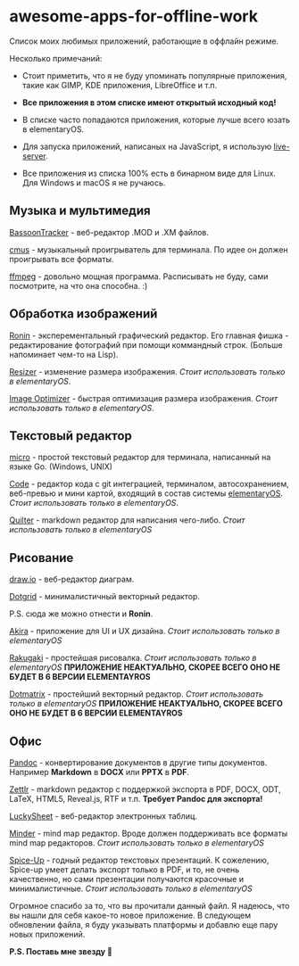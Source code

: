 # awesome-apps-for-offline-work

Список моих любимых приложений, работающие в оффлайн режиме.

Несколько примечаний:

- Стоит приметить, что я не буду упоминать популярные приложения, такие как GIMP, KDE приложения, LibreOffice и т.п.

- **Все приложения в этом списке имеют открытый исходный код!**

- В списке часто попадаются приложения, которые лучше всего юзать в elementaryOS.

- Для запуска приложений, написаных на JavaScript, я использую [live-server](https://github.com/tapio/live-server).

- Все приложения из списка 100% есть в бинарном виде для Linux. Для Windows и macOS я не ручаюсь.

## Музыка и мультимедия

[BassoonTracker](https://github.com/steffest/BassoonTracker) - веб-редактор .MOD и .XM файлов.

[cmus](https://github.com/cmus/cmus) - музыкальный проигрыватель для терминала. По идее он должен проигрывать все форматы.

[ffmpeg](https://github.com/FFmpeg/FFmpeg) - довольно мощная программа. Расписывать не буду, сами посмотрите, на что она способна. :)

## Обработка изображений

[Ronin](https://github.com/hundredrabbits/Ronin) - эксперементальный графический редактор. Его главная фишка - редактирование фотографий при помощи коммандный строк. (Больше напоминает чем-то на Lisp).

[Resizer](https://github.com/peteruithoven/resizer) - изменение размера изображения. *Стоит использовать только в elementaryOS*.

[Image Optimizer](https://github.com/gijsgoudzwaard/image-optimizer) - быстрая оптимизация размера изображения. *Стоит использовать только в elementaryOS*.

## Текстовый редактор

[micro](https://github.com/zyedidia/micro) - простой текстовый редактор для терминала, написанный на языке Go. (Windows, UNIX)

[Code](https://github.com/elementary/code) - редактор кода с git интеграцией, терминалом, автосохранением, веб-превью и мини картой, входящий в состав системы [elementaryOS](https://elementary.io/). *Стоит использовать только в elementaryOS*. 

[Quilter](https://github.com/lainsce/quilter) - markdown редактор для написания чего-либо. *Стоит использовать только в elementaryOS*

## Рисование

[draw.io](https://github.com/jgraph/drawio) - веб-редактор диаграм.

[Dotgrid](https://github.com/hundredrabbits/Dotgrid) - минималистичный векторный редактор.

P.S. сюда же можно отнести и ****Ronin****.

[Akira](https://github.com/akiraux/akira) - приложение для UI и UX дизайна. *Стоит использовать только в elementaryOS*

[Rakugaki](https://github.com/lainsce/rakugaki) - простейшая рисовалка. *Стоит использовать только в elementaryOS* ****ПРИЛОЖЕНИЕ НЕАКТУАЛЬНО, СКОРЕЕ ВСЕГО ОНО НЕ БУДЕТ В 6 ВЕРСИИ ELEMENTAYROS****

[Dotmatrix](https://github.com/lainsce/dot-matrix/) - простейший векторный редактор. *Стоит использовать только в elementaryOS* ****ПРИЛОЖЕНИЕ НЕАКТУАЛЬНО, СКОРЕЕ ВСЕГО ОНО НЕ БУДЕТ В 6 ВЕРСИИ ELEMENTAYROS****


## Офис

[Pandoc](https://github.com/jgm/pandoc) - конвертирование документов в другие типы документов. Например **Markdown** в **DOCX** или **PPTX** в **PDF**.

[Zettlr](https://github.com/Zettlr/Zettlr) - markdown редактор с поддержкой экспорта в PDF, DOCX, ODT, LaTeX, HTML5, Reveal.js, RTF и т.п. **Требует Pandoc для экспорта!**

[LuckySheet](https://github.com/mengshukeji/Luckysheet) - веб-редактор электронных таблиц.

[Minder](https://github.com/phase1geo/Minder) - mind map редактор. Вроде должен поддерживать все форматы mind map редакторов. *Стоит использовать только в elementaryOS*

[Spice-Up](https://github.com/Philip-Scott/Spice-up) - годный редактор текстовых презентаций. К сожелению, Spice-up умеет делать экспорт только в PDF, и то, не очень качественно, но сами презентации получаются красочные и минималистичные. *Стоит использовать только в elementaryOS*


Огромное спасибо за то, что вы прочитали данный файл. Я надеюсь, что вы нашли для себя какое-то новое приложение. В следующем обновлении файла, я буду указывать платформы и добавлю еще пару новых приложений.

****P.S. Поставь мне звезду 🥺****





















